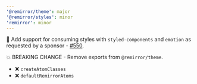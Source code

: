```yaml
---
'@remirror/theme': major
'@remirror/styles': minor
'remirror': minor
---
```


🎉 Add support for consuming styles with `styled-components` and `emotion` as requested by a sponsor - [#550](https://github.com/remirror/remirror/issues/550).

💥 BREAKING CHANGE - Remove exports from `@remirror/theme`.

- ❌ `createAtomClasses`
- ❌ `defaultRemirrorAtoms`
